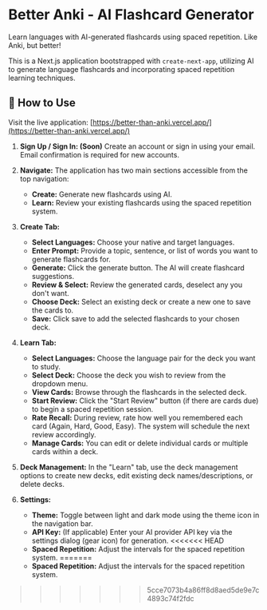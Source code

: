 # Better Anki - AI Flashcard Generator

Learn languages with AI-generated flashcards using spaced repetition. Like Anki, but better!

This is a Next.js application bootstrapped with `create-next-app`, utilizing AI to generate language flashcards and incorporating spaced repetition learning techniques.

## 📖 How to Use

Visit the live application: [https://better-than-anki.vercel.app/](https://better-than-anki.vercel.app/)

1.  **Sign Up / Sign In: (Soon)** Create an account or sign in using your email. Email confirmation is required for new accounts.

2.  **Navigate:** The application has two main sections accessible from the top navigation:
    *   **Create:** Generate new flashcards using AI.
    *   **Learn:** Review your existing flashcards using the spaced repetition system.

3.  **Create Tab:**
    *   **Select Languages:** Choose your native and target languages.
    *   **Enter Prompt:** Provide a topic, sentence, or list of words you want to generate flashcards for.
    *   **Generate:** Click the generate button. The AI will create flashcard suggestions.
    *   **Review & Select:** Review the generated cards, deselect any you don't want.
    *   **Choose Deck:** Select an existing deck or create a new one to save the cards to.
    *   **Save:** Click save to add the selected flashcards to your chosen deck.

4.  **Learn Tab:**
    *   **Select Languages:** Choose the language pair for the deck you want to study.
    *   **Select Deck:** Choose the deck you wish to review from the dropdown menu.
    *   **View Cards:** Browse through the flashcards in the selected deck.
    *   **Start Review:** Click the "Start Review" button (if there are cards due) to begin a spaced repetition session.
    *   **Rate Recall:** During review, rate how well you remembered each card (Again, Hard, Good, Easy). The system will schedule the next review accordingly.
    *   **Manage Cards:** You can edit or delete individual cards or multiple cards within a deck.

5.  **Deck Management:** In the "Learn" tab, use the deck management options to create new decks, edit existing deck names/descriptions, or delete decks.

6.  **Settings:**
    *   **Theme:** Toggle between light and dark mode using the theme icon in the navigation bar.
    *   **API Key:** (If applicable) Enter your AI provider API key via the settings dialog (gear icon) for generation.
<<<<<<< HEAD
    *   **Spaced Repetition:** Adjust the intervals for the spaced repetition system. 
=======
    *   **Spaced Repetition:** Adjust the intervals for the spaced repetition system. 
>>>>>>> 5cce7073b4a86ff8d8aed5de9e7c4893c74f2fdc

